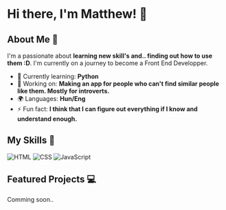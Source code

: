 # Hi there, I'm Matthew! 👋

## About Me 🚀

I'm a passionate about **learning new skill's and.. finding out how to use them :D**. I'm currently on a journey to become a Front End Developper.

- 🌱 Currently learning: **Python**
- 🔭 Working on: **Making an app for people who can't find similar people like them. Mostly for introverts.**
- 🌍 Languages: **Hun/Eng**
- ⚡ Fun fact: **I think that I can figure out everything if I know and understand enough.**

## My Skills 🧠

![HTML](https://img.shields.io/badge/-HTML-E34F26?style=flat-square&logo=html5&logoColor=white)
![CSS](https://img.shields.io/badge/-CSS-1572B6?style=flat-square&logo=css3&logoColor=white)
![JavaScript](https://img.shields.io/badge/-JavaScript-F7DF1E?style=flat-square&logo=javascript&logoColor=black)

## Featured Projects 💻

Comming soon..


